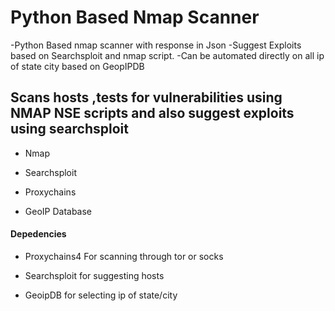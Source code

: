 # Python Based Nmap Scanner
-Python Based nmap scanner with response in Json
-Suggest Exploits based on Searchsploit and nmap script.
-Can be automated directly on all ip of state city based on GeopIPDB


## Scans hosts ,tests for vulnerabilities using NMAP NSE scripts and also suggest exploits using searchsploit


- Nmap

- Searchsploit

- Proxychains

- GeoIP Database 

#### Depedencies

- Proxychains4 For scanning through tor or socks 

- Searchsploit for suggesting hosts

- GeoipDB for selecting ip of state/city
